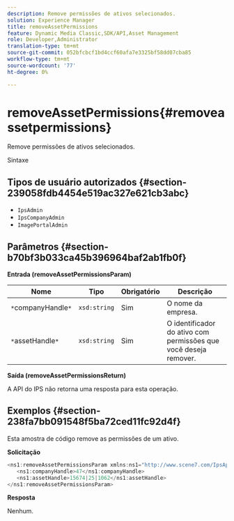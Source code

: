 ```yaml
---
description: Remove permissões de ativos selecionados.
solution: Experience Manager
title: removeAssetPermissions
feature: Dynamic Media Classic,SDK/API,Asset Management
role: Developer,Administrator
translation-type: tm+mt
source-git-commit: 052bfcbcf1bd4ccf60afa7e3325bf58dd07cba85
workflow-type: tm+mt
source-wordcount: '77'
ht-degree: 0%

---
```



# removeAssetPermissions{#removeassetpermissions}

Remove permissões de ativos selecionados.

Sintaxe

## Tipos de usuário autorizados {#section-239058fdb4454e519ac327e621cb3abc}

* `IpsAdmin`
* `IpsCompanyAdmin`
* `ImagePortalAdmin`

## Parâmetros {#section-b70bf3b033ca45b396964baf2ab1fb0f}

**Entrada (removeAssetPermissionsParam)**

| Nome | Tipo | Obrigatório | Descrição |
|---|---|---|---|
| `*`companyHandle`*` | `xsd:string` | Sim | O nome da empresa. |
| `*`assetHandle`*` | `xsd:string` | Sim | O identificador do ativo com permissões que você deseja remover. |

**Saída (removeAssetPermissionsReturn)**

A API do IPS não retorna uma resposta para esta operação.

## Exemplos {#section-238fa7bb091548f5ba72ced11fc92d4f}

Esta amostra de código remove as permissões de um ativo.

**Solicitação**

```java
<ns1:removeAssetPermissionsParam xmlns:ns1="http://www.scene7.com/IpsApi/xsd">
   <ns1:companyHandle>47</ns1:companyHandle>
   <ns1:assetHandle>15674|25|1062</ns1:assetHandle>
</ns1:removeAssetPermissionsParam>
```

**Resposta**

Nenhum.
